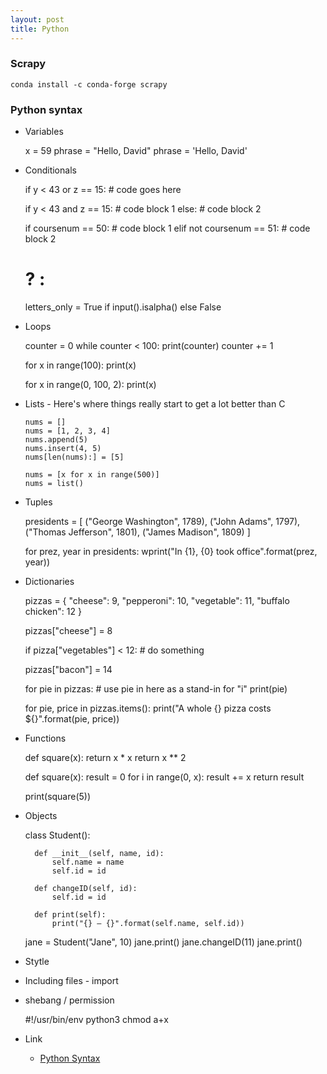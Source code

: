```yaml
---
layout: post
title: Python
---
```


### Scrapy

	conda install -c conda-forge scrapy

### Python syntax

- Variables

	x = 59
	phrase = "Hello, David"
	phrase = 'Hello, David'

- Conditionals

	if y < 43 or z == 15:
		# code goes here

	if y < 43 and z == 15:
		# code block 1
	else:
		# code block 2

	if coursenum == 50:
		# code block 1
	elif not coursenum == 51:
		# code block 2

	# ? :
	letters_only = True if input().isalpha() else False

- Loops

	counter = 0
	while counter < 100:
		print(counter)
		counter += 1

	for x in range(100):
		print(x)

	for x in range(0, 100, 2):
		print(x)

- Lists - Here's where things really start to get a lot better than C

	```
	nums = []
	nums = [1, 2, 3, 4]
	nums.append(5)
	nums.insert(4, 5)
	nums[len(nums):] = [5]

	nums = [x for x in range(500)]
	nums = list()
	```

- Tuples

	presidents = [
		("George Washington", 1789),
		("John Adams", 1797),
		("Thomas Jefferson", 1801),
		("James Madison", 1809)
	]

	for prez, year in presidents:
		wprint("In {1}, {0} took office".format(prez, year))

- Dictionaries

	pizzas = {
		"cheese": 9,
		"pepperoni": 10,
		"vegetable": 11,
		"buffalo chicken": 12
	}

	pizzas["cheese"] = 8

	if pizza["vegetables"] < 12:
		# do something

	pizzas["bacon"] = 14

	for pie in pizzas:
		# use pie in here as a stand-in for "i"
		print(pie)

	for pie, price in pizzas.items():
		print("A whole {} pizza costs ${}".format(pie, price))

- Functions

	def square(x):
		return x * x
		return x ** 2

	def square(x):
		result = 0
		for i in range(0, x):
			result += x
		return result

	print(square(5))

- Objects

	class Student():

		def __init__(self, name, id):
			self.name = name
			self.id = id

		def changeID(self, id):
			self.id = id

		def print(self):
			print("{} – {}".format(self.name, self.id))

	jane = Student("Jane", 10)
	jane.print()
	jane.changeID(11)
	jane.print()

- Stytle
- Including files - import
- shebang / permission

	#!/usr/bin/env python3
	chmod a+x <file>

- Link
  - [Python Syntax](http://cdn.cs50.net/2017/fall/shorts/python/python.pdf)
